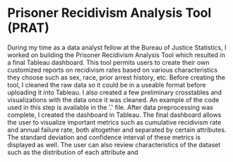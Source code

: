# Prisoner Recidivism Analysis Tool (PRAT)
During my time as a data analyst fellow at the Bureau of Justice Statistics, I worked on building the Prisoner Recidivism Analysis Tool which resulted in a final Tableau dashboard. This tool permits users to create their own customized reports on recidivism rates based on various characteristics they choose such as sex, race, prior arrest history, etc.
Before creating the tool, I cleaned the raw data so it could be in a useable format before uploading it into Tableau. I also created a few preliminary crosstables and visualizations with the data once it was cleaned. An example of the code used in this step is available in the '.' file.
After data preprocessing was complete, I created the dashboard in Tableau. The final dashboard allows the user to visualize important metrics such as cumulative recidivism rate and annual failure rate, both altogether and separated by certain attributes. The standard deviation and confidence interval of these metrics is displayed as well. The user can also review characteristics of the dataset such as the distribution of each attribute and 
